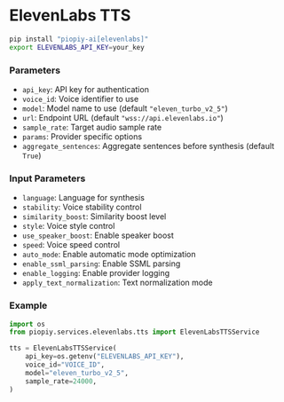 # ElevenLabs TTS

```bash
pip install "piopiy-ai[elevenlabs]"
export ELEVENLABS_API_KEY=your_key
```

### Parameters

- `api_key`: API key for authentication
- `voice_id`: Voice identifier to use
- `model`: Model name to use (default `"eleven_turbo_v2_5"`)
- `url`: Endpoint URL (default `"wss://api.elevenlabs.io"`)
- `sample_rate`: Target audio sample rate
- `params`: Provider specific options
- `aggregate_sentences`: Aggregate sentences before synthesis (default `True`)


### Input Parameters

- `language`: Language for synthesis
- `stability`: Voice stability control
- `similarity_boost`: Similarity boost level
- `style`: Voice style control
- `use_speaker_boost`: Enable speaker boost
- `speed`: Voice speed control
- `auto_mode`: Enable automatic mode optimization
- `enable_ssml_parsing`: Enable SSML parsing
- `enable_logging`: Enable provider logging
- `apply_text_normalization`: Text normalization mode


### Example

```python
import os
from piopiy.services.elevenlabs.tts import ElevenLabsTTSService

tts = ElevenLabsTTSService(
    api_key=os.getenv("ELEVENLABS_API_KEY"),
    voice_id="VOICE_ID",
    model="eleven_turbo_v2_5",
    sample_rate=24000,
)
```
